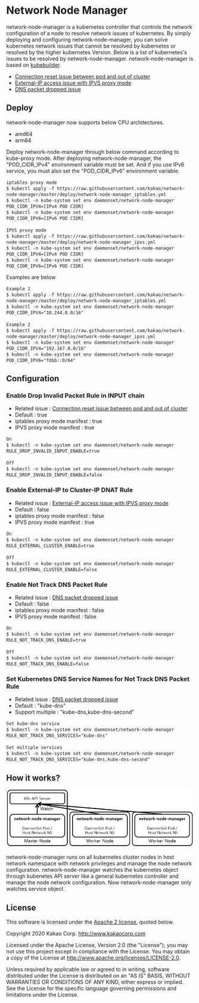 # Network Node Manager

network-node-manager is a kubernetes controller that controls the network configuration of a node to resolve network issues of kubernetes. By simply deploying and configuring network-node-manager, you can solve kubernetes network issues that cannot be resolved by kubernetes or resolved by the higher kubernetes Version. Below is a list of kubernetes's issues to be resolved by network-node-manager. network-node-manager is based on [kubebuilder](https://github.com/kubernetes-sigs/kubebuilder).

* [Connection reset issue between pod and out of cluster](issues/connection_reset_issue_pod_out_cluster.md)
* [External-IP access issue with IPVS proxy mode](issues/external_IP_access_issue_IPVS_proxy_mode.md)
* [DNS packet dropped issue](issues/DNS_packet_dropped_issue.md) 

## Deploy

network-node-manager now supports below CPU architectures.

* amd64
* arm64

Deploy network-node-manager through below command according to kube-proxy mode. After deploying network-node-manager, the "POD_CIDR_IPv4" environment variable must be set. And if you use IPv6 service, you must also set the "POD_CIDR_IPv6" environment variable.

```
iptables proxy mode 
$ kubectl apply -f https://raw.githubusercontent.com/kakao/network-node-manager/master/deploy/network-node-manager_iptables.yml
$ kubectl -n kube-system set env daemonset/network-node-manager POD_CIDR_IPV4=[IPv4 POD CIDR]
$ kubectl -n kube-system set env daemonset/network-node-manager POD_CIDR_IPV6=[IPv6 POD CIDR]

IPVS proxy mode
$ kubectl apply -f https://raw.githubusercontent.com/kakao/network-node-manager/master/deploy/network-node-manager_ipvs.yml
$ kubectl -n kube-system set env daemonset/network-node-manager POD_CIDR_IPV4=[IPv4 POD CIDR]
$ kubectl -n kube-system set env daemonset/network-node-manager POD_CIDR_IPV6=[IPv6 POD CIDR]
```

Examples are below

```
Example 1
$ kubectl apply -f https://raw.githubusercontent.com/kakao/network-node-manager/master/deploy/network-node-manager_iptables.yml
$ kubectl -n kube-system set env daemonset/network-node-manager POD_CIDR_IPV4="10.244.0.0/16"

Example 2
$ kubectl apply -f https://raw.githubusercontent.com/kakao/network-node-manager/master/deploy/network-node-manager_ipvs.yml
$ kubectl -n kube-system set env daemonset/network-node-manager POD_CIDR_IPV4="192.167.0.0/16"
$ kubectl -n kube-system set env daemonset/network-node-manager POD_CIDR_IPV6="fdbb::0/64"
```

## Configuration

### Enable Drop Invalid Packet Rule in INPUT chain

* Related issue : [Connection reset issue between pod and out of cluster](issues/connection_reset_issue_pod_out_cluster.md)
* Default : true
* iptables proxy mode manifest : true
* IPVS proxy mode manifest : true

```
On
$ kubectl -n kube-system set env daemonset/network-node-manager RULE_DROP_INVALID_INPUT_ENABLE=true

Off
$ kubectl -n kube-system set env daemonset/network-node-manager RULE_DROP_INVALID_INPUT_ENABLE=false
```
### Enable External-IP to Cluster-IP DNAT Rule

* Related issue : [External-IP access issue with IPVS proxy mode](issues/external_IP_access_issue_IPVS_proxy_mode.md)
* Default : false
* iptables proxy mode manifest : false
* IPVS proxy mode manifest : true

```
On
$ kubectl -n kube-system set env daemonset/network-node-manager RULE_EXTERNAL_CLUSTER_ENABLE=true

Off
$ kubectl -n kube-system set env daemonset/network-node-manager RULE_EXTERNAL_CLUSTER_ENABLE=false
```

### Enable Not Track DNS Packet Rule

* Related issue : [DNS packet dropped issue](issues/DNS_packet_dropped_issue.md)   
* Default : false
* iptables proxy mode manifest : false
* IPVS proxy mode manifest : false

```
On
$ kubectl -n kube-system set env daemonset/network-node-manager RULE_NOT_TRACK_DNS_ENABLE=true

Off
$ kubectl -n kube-system set env daemonset/network-node-manager RULE_NOT_TRACK_DNS_ENABLE=false
```

### Set Kubernetes DNS Service Names for Not Track DNS Packet Rule

* Related issue : [DNS packet dropped issue](issues/DNS_packet_dropped_issue.md)   
* Default : "kube-dns"
* Support multiple : "kube-dns,kube-dns-second"

```
Set kube-dns service
$ kubectl -n kube-system set env daemonset/network-node-manager RULE_NOT_TRACK_DNS_SERVICES="kube-dns"

Set multiple services
$ kubectl -n kube-system set env daemonset/network-node-manager RULE_NOT_TRACK_DNS_SERVICES="kube-dns,kube-dns-second"
```

## How it works?

![kpexec Architecture](img/network-node-manager_Architecture.PNG)

network-node-manager runs on all kubernetes cluster nodes in host network namespace with network privileges and manage the node network configuration. network-node-manager watches the kubernetes object through kubenetes API server like a general kubernetes controller and manage the node network configuration. Now network-node-manager only watches service object.

## License

This software is licensed under the [Apache 2 license](LICENSE), quoted below.

Copyright 2020 Kakao Corp. <http://www.kakaocorp.com>

Licensed under the Apache License, Version 2.0 (the "License"); you may not
use this project except in compliance with the License. You may obtain a copy
of the License at http://www.apache.org/licenses/LICENSE-2.0.

Unless required by applicable law or agreed to in writing, software
distributed under the License is distributed on an "AS IS" BASIS, WITHOUT
WARRANTIES OR CONDITIONS OF ANY KIND, either express or implied. See the
License for the specific language governing permissions and limitations under
the License.
